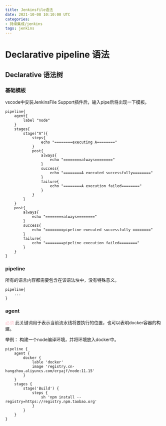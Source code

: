 ```yaml
---
title: Jenkinsfile语法
date: 2021-10-08 10:10:00 UTC
categories:
- 持续集成/jenkins
tags: jenkins
---
```

# Declarative pipeline 语法
## Declarative 语法树
### 基础模板
vscode中安装JenkinsFile Support插件后，输入pipe后将出现一下模板。

```
pipeline{
    agent{
        label "node"
    }
    stages{
        stage("A"){
            steps{
                echo "========executing A========"
            }
            post{
                always{
                    echo "========always========"
                }
                success{
                    echo "========A executed successfully========"
                }
                failure{
                    echo "========A execution failed========"
                }
            }
        }
    }
    post{
        always{
            echo "========always========"
        }
        success{
            echo "========pipeline executed successfully ========"
        }
        failure{
            echo "========pipeline execution failed========"
        }
    }
}

```
### pipeline
所有的语言内容都需要包含在该语法块中，没有特殊意义。
```
pipeline{
    ...
}
```
### agent
<font color='pink'>必须</font>
此关键词用于表示当前流水线将要执行的位置，也可以表明docker容器的构建。

举例： 构建一个node编译环境，并将环境放入docker中。
```
pipeline {
    agent {
        docker {
        	lable 'docker'
            image 'registry.cn-hangzhou.aliyuncs.com/eryajf/node:11.15'
        }
    }
    stages {
        stage('Build') { 
            steps {
                sh 'npm install --registry=https://registry.npm.taobao.org' 
            }
        }
    }
}
```


